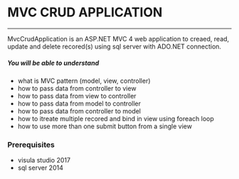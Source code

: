 # MVC CRUD APPLICATION
-----------------
MvcCrudApplication is an ASP.NET MVC 4 web application to creaed, read, update and delete recored(s) using sql server with ADO.NET connection.
##### You will be able to understand   
 - what is MVC pattern (model, view, controller)
 - how to pass data from controller to view 
 - how to pass data from view to controller
 - how to pass data from model to controller
 - how to pass data from controller to model
 - how to itreate multiple recored and bind in view using foreach loop
 - how to use more than one submit button from a single view
 
### Prerequisites
- visula studio 2017
- sql server 2014
### 

